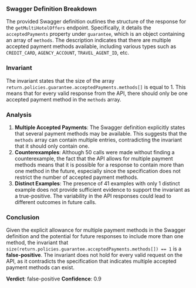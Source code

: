 ### Swagger Definition Breakdown
The provided Swagger definition outlines the structure of the response for the `getMultiHotelOffers` endpoint. Specifically, it details the `acceptedPayments` property under `guarantee`, which is an object containing an array of `methods`. The description indicates that there are multiple accepted payment methods available, including various types such as `CREDIT_CARD`, `AGENCY_ACCOUNT`, `TRAVEL_AGENT_ID`, etc.

### Invariant
The invariant states that the size of the array `return.policies.guarantee.acceptedPayments.methods[]` is equal to 1. This means that for every valid response from the API, there should only be one accepted payment method in the `methods` array.

### Analysis
1. **Multiple Accepted Payments**: The Swagger definition explicitly states that several payment methods may be available. This suggests that the `methods` array can contain multiple entries, contradicting the invariant that it should only contain one.
2. **Counterexamples**: Although 50 calls were made without finding a counterexample, the fact that the API allows for multiple payment methods means that it is possible for a response to contain more than one method in the future, especially since the specification does not restrict the number of accepted payment methods.
3. **Distinct Examples**: The presence of 41 examples with only 1 distinct example does not provide sufficient evidence to support the invariant as a true-positive. The variability in the API responses could lead to different outcomes in future calls.

### Conclusion
Given the explicit allowance for multiple payment methods in the Swagger definition and the potential for future responses to include more than one method, the invariant that `size(return.policies.guarantee.acceptedPayments.methods[]) == 1` is a **false-positive**. The invariant does not hold for every valid request on the API, as it contradicts the specification that indicates multiple accepted payment methods can exist.

**Verdict**: false-positive
**Confidence**: 0.9
